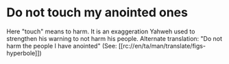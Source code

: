 # Do not touch my anointed ones

Here "touch" means to harm. It is an exaggeration Yahweh used to strengthen his warning to not harm his people. Alternate translation: "Do not harm the people I have anointed" (See: [[rc://en/ta/man/translate/figs-hyperbole]])

